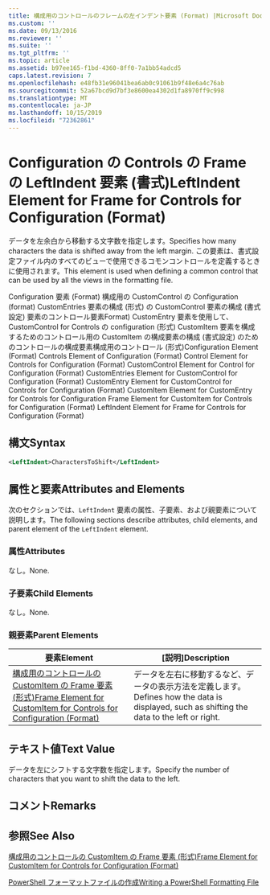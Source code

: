 ```yaml
---
title: 構成用のコントロールのフレームの左インデント要素 (Format) |Microsoft Docs
ms.custom: ''
ms.date: 09/13/2016
ms.reviewer: ''
ms.suite: ''
ms.tgt_pltfrm: ''
ms.topic: article
ms.assetid: b97ee165-f1bd-4360-8ff0-7a1bb54adcd5
caps.latest.revision: 7
ms.openlocfilehash: e48fb31e96041bea6ab0c91061b9f48e6a4c76ab
ms.sourcegitcommit: 52a67bcd9d7bf3e8600ea4302d1fa8970ff9c998
ms.translationtype: MT
ms.contentlocale: ja-JP
ms.lasthandoff: 10/15/2019
ms.locfileid: "72362861"
---
```

# <a name="leftindent-element-for-frame-for-controls-for-configuration-format"></a><span data-ttu-id="fbff9-102">Configuration の Controls の Frame の LeftIndent 要素 (書式)</span><span class="sxs-lookup"><span data-stu-id="fbff9-102">LeftIndent Element for Frame for Controls for Configuration (Format)</span></span>

<span data-ttu-id="fbff9-103">データを左余白から移動する文字数を指定します。</span><span class="sxs-lookup"><span data-stu-id="fbff9-103">Specifies how many characters the data is shifted away from the left margin.</span></span> <span data-ttu-id="fbff9-104">この要素は、書式設定ファイル内のすべてのビューで使用できるコモンコントロールを定義するときに使用されます。</span><span class="sxs-lookup"><span data-stu-id="fbff9-104">This element is used when defining a common control that can be used by all the views in the formatting file.</span></span>

<span data-ttu-id="fbff9-105">Configuration 要素 (Format) 構成用の CustomControl の Configuration (format) CustomEntries 要素の構成 (形式) の CustomControl 要素の構成 (書式設定) 要素のコントロール要素Format) CustomEntry 要素を使用して、CustomControl for Controls の configuration (形式) CustomItem 要素を構成するためのコントロール用の CustomItem の構成要素の構成 (書式設定) のためのコントロールの構成要素構成用のコントロール (形式)</span><span class="sxs-lookup"><span data-stu-id="fbff9-105">Configuration Element (Format) Controls Element of Configuration (Format) Control Element for Controls for Configuration (Format) CustomControl Element for Control for Configuration (Format) CustomEntries Element for CustomControl for Configuration (Format) CustomEntry Element for CustomControl for Controls for Configuration (Format) CustomItem Element for CustomEntry for Controls for Configuration Frame Element for CustomItem for Controls for Configuration (Format) LeftIndent Element for Frame for Controls for Configuration (Format)</span></span>

## <a name="syntax"></a><span data-ttu-id="fbff9-106">構文</span><span class="sxs-lookup"><span data-stu-id="fbff9-106">Syntax</span></span>

```xml
<LeftIndent>CharactersToShift</LeftIndent>
```

## <a name="attributes-and-elements"></a><span data-ttu-id="fbff9-107">属性と要素</span><span class="sxs-lookup"><span data-stu-id="fbff9-107">Attributes and Elements</span></span>

<span data-ttu-id="fbff9-108">次のセクションでは、`LeftIndent` 要素の属性、子要素、および親要素について説明します。</span><span class="sxs-lookup"><span data-stu-id="fbff9-108">The following sections describe attributes, child elements, and parent element of the `LeftIndent` element.</span></span>

### <a name="attributes"></a><span data-ttu-id="fbff9-109">属性</span><span class="sxs-lookup"><span data-stu-id="fbff9-109">Attributes</span></span>

<span data-ttu-id="fbff9-110">なし。</span><span class="sxs-lookup"><span data-stu-id="fbff9-110">None.</span></span>

### <a name="child-elements"></a><span data-ttu-id="fbff9-111">子要素</span><span class="sxs-lookup"><span data-stu-id="fbff9-111">Child Elements</span></span>

<span data-ttu-id="fbff9-112">なし。</span><span class="sxs-lookup"><span data-stu-id="fbff9-112">None.</span></span>

### <a name="parent-elements"></a><span data-ttu-id="fbff9-113">親要素</span><span class="sxs-lookup"><span data-stu-id="fbff9-113">Parent Elements</span></span>

|<span data-ttu-id="fbff9-114">要素</span><span class="sxs-lookup"><span data-stu-id="fbff9-114">Element</span></span>|<span data-ttu-id="fbff9-115">[説明]</span><span class="sxs-lookup"><span data-stu-id="fbff9-115">Description</span></span>|
|-------------|-----------------|
|[<span data-ttu-id="fbff9-116">構成用のコントロールの CustomItem の Frame 要素 (形式)</span><span class="sxs-lookup"><span data-stu-id="fbff9-116">Frame Element for CustomItem for Controls for Configuration (Format)</span></span>](./frame-element-for-customitem-for-controls-for-configuration-format.md)|<span data-ttu-id="fbff9-117">データを左右に移動するなど、データの表示方法を定義します。</span><span class="sxs-lookup"><span data-stu-id="fbff9-117">Defines how the data is displayed, such as shifting the data to the left or right.</span></span>|

## <a name="text-value"></a><span data-ttu-id="fbff9-118">テキスト値</span><span class="sxs-lookup"><span data-stu-id="fbff9-118">Text Value</span></span>

<span data-ttu-id="fbff9-119">データを左にシフトする文字数を指定します。</span><span class="sxs-lookup"><span data-stu-id="fbff9-119">Specify the number of characters that you want to shift the data to the left.</span></span>

## <a name="remarks"></a><span data-ttu-id="fbff9-120">コメント</span><span class="sxs-lookup"><span data-stu-id="fbff9-120">Remarks</span></span>

## <a name="see-also"></a><span data-ttu-id="fbff9-121">参照</span><span class="sxs-lookup"><span data-stu-id="fbff9-121">See Also</span></span>

[<span data-ttu-id="fbff9-122">構成用のコントロールの CustomItem の Frame 要素 (形式)</span><span class="sxs-lookup"><span data-stu-id="fbff9-122">Frame Element for CustomItem for Controls for Configuration (Format)</span></span>](./frame-element-for-customitem-for-controls-for-configuration-format.md)

[<span data-ttu-id="fbff9-123">PowerShell フォーマットファイルの作成</span><span class="sxs-lookup"><span data-stu-id="fbff9-123">Writing a PowerShell Formatting File</span></span>](./writing-a-powershell-formatting-file.md)
